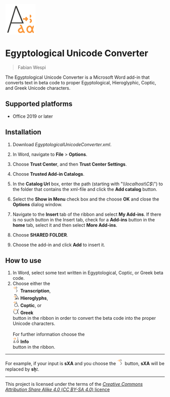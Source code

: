 ![Image](./src/icons/Icon-96.png)
# Egyptological Unicode Converter

> Fabian Wespi

The Egyptological Unicode Converter is a Microsoft Word add-in that converts text in beta code to proper Egyptological, Hieroglyphic, Coptic, and Greek Unicode characters.

## Supported platforms
- Office 2019 or later

## Installation
1) Download *EgyptologicalUnicodeConverter.xml*.
2) In Word, navigate to **File** > **Options**.
3) Choose **Trust Center**, and then **Trust Center Settings**.
4) Choose **Trusted Add-in Catalogs**.
5) In the **Catalog Url** box, enter the path (starting with "*\\\\localhost\C$\\*") to the folder that contains the xml-file and click the **Add catalog** button.
6) Select the **Show in Menu** check box and the choose **OK** and close the **Options** dialog window.

7) Navigate to the **Insert** tab of the ribbon and select **My Add-ins**. If there is no such button in the Insert tab, check for a **Add-ins** button in the **home** tab, select it and
then select **More Add-ins**.
8) Choose **SHARED FOLDER**.
9) Choose the add-in and click **Add** to insert it.

## How to use
1) In Word, select some text written in Egyptological, Coptic, or Greek beta code.
2) Choose either the \
<img src="./src/icons/Transcription-80.png" height="20"/> **Transcription**, \
<img src="./src/icons/HieroLTR-80.png" height="20"/> **Hieroglyphs**, \
<img src="./src/icons/Coptic-80.png" height="20"/> **Coptic**, or \
<img src="./src/icons/Greek-80.png" height="20"/> **Greek** \
button in the ribbon in order to convert the beta code into the proper Unicode characters.\
\
For further information choose the \
<img src="./src/icons/Icon-80.png" height="20"/> **Info** \
button in the ribbon.

--- 

For example, if your input is 
**sXA** 
and you choose the 
<img src="./src/icons/Transcription-80.png" height="20"/> button, 
**sXA** will be replaced by **sẖꜣ**.

---

This project is licensed under the terms of the [*Creative Commons Attribution Share Alike 4.0* (*CC BY-SA 4.0*) licence](https://creativecommons.org/licenses/by-sa/4.0/)
